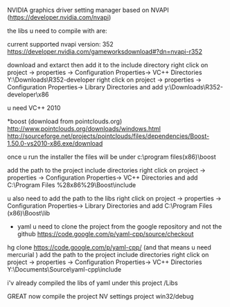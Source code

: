 NVIDIA graphics driver setting manager based on NVAPI (https://developer.nvidia.com/nvapi)


the libs u need to compile with are:


current supported nvapi version: 352
https://developer.nvidia.com/gameworksdownload#?dn=nvapi-r352

download and extarct then add it to the include directory
 right click on project -> properties -> Configuration Properties-> VC++ Directories
 Y:\Downloads\R352-developer
right click on project -> properties -> Configuration Properties-> Library Directories
 and add
 y:\Downloads\R352-developer\x86


u need VC++ 2010

*boost (download from pointclouds.org)  
 http://www.pointclouds.org/downloads/windows.html
 http://sourceforge.net/projects/pointclouds/files/dependencies/Boost-1.50.0-vs2010-x86.exe/download
 
 once u run the installer the files will be under c:\program files(x86)\boost
 
 add the path to the project include directories
 right click on project -> properties -> Configuration Properties-> VC++ Directories
 and add 
 C:\Program Files %28x86%29\Boost\include
 
 u also need to add the path to the libs 
 right click on project -> properties -> Configuration Properties-> Library Directories
 and add
 C:\Program Files (x86)\Boost\lib
 
 * yaml
 u need to clone the project from the google repository and not the github
 https://code.google.com/p/yaml-cpp/source/checkout
 
 hg clone https://code.google.com/p/yaml-cpp/
 (and that means u need mercurial )
 add the path to the project include directories
 right click on project -> properties -> Configuration Properties-> VC++ Directories
 Y:\Documents\Source\yaml-cpp\include
 
 i'v already compiled the libs of yaml under this project /Libs
 

GREAT
now compile the project NV settings project win32/debug
 
 
 
 